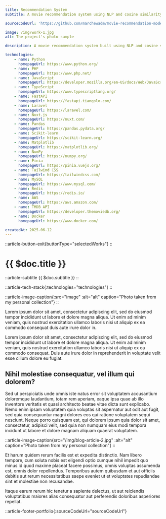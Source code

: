 ```yaml
---
title: Recommendation System
subtitle: A movie recommendation system using NLP and cosine similarity.

sourceCodeUrl: 'https://github.com/marchewadm/movie-recommendation-model'

image: /img/work-1.jpg
alt: The project's photo sample

description: A movie recommendation system built using NLP and cosine similarity. It analyzes user preferences and movie features from the MovieLens dataset to generate personalized recommendations. The trained model is served through a FastAPI backend exposing an API, while Laravel manages users, role-based access control (RBAC), watched movies, generates insights, and integrates with the TMDB API, using Redis for caching. Finally, Nuxt.js provides an intuitive interface to explore recommendations, view interactive charts, and track viewing history and preferences over time.

technologies:
    - name: Python
      homepageUrl: https://www.python.org/
    - name: PHP
      homepageUrl: https://www.php.net/
    - name: JavaScript
      homepageUrl: https://developer.mozilla.org/en-US/docs/Web/JavaScript/
    - name: TypeScript
      homepageUrl: https://www.typescriptlang.org/
    - name: FastAPI
      homepageUrl: https://fastapi.tiangolo.com/
    - name: Laravel
      homepageUrl: https://laravel.com/
    - name: Nuxt.js
      homepageUrl: https://nuxt.com/
    - name: Pandas
      homepageUrl: https://pandas.pydata.org/
    - name: Scikit-learn
      homepageUrl: https://scikit-learn.org/
    - name: Matplotlib
      homepageUrl: https://matplotlib.org/
    - name: NumPy
      homepageUrl: https://numpy.org/
    - name: Pinia
      homepageUrl: https://pinia.vuejs.org/
    - name: Tailwind CSS
      homepageUrl: https://tailwindcss.com/
    - name: MySQL
      homepageUrl: https://www.mysql.com/
    - name: Redis
      homepageUrl: https://redis.io/
    - name: AWS
      homepageUrl: https://aws.amazon.com/
    - name: TMDB API
      homepageUrl: https://developer.themoviedb.org/
    - name: Docker
      homepageUrl: https://www.docker.com/

createdAt: 2025-06-12
---
```


::article-button-exit{buttonType="selectedWorks"}
::

# {{ $doc.title }}

::article-subtitle
{{ $doc.subtitle }}
::

::article-tech-stack{:technologies="technologies"}
::

::article-image-caption{:src="image" :alt="alt" caption="Photo taken from my personal collection"}
::

Lorem ipsum dolor sit amet, consectetur adipiscing elit, sed do eiusmod  tempor incididunt ut labore et dolore magna aliqua. Ut enim ad minim  veniam, quis nostrud exercitation ullamco laboris nisi ut aliquip ex ea  commodo consequat duis aute irure dolor in.

Lorem ipsum dolor sit amet, consectetur adipiscing elit, sed do eiusmod  tempor incididunt ut labore et dolore magna aliqua. Ut enim ad minim  veniam, quis nostrud exercitation ullamco laboris nisi ut aliquip ex ea  commodo consequat. Duis aute irure dolor in reprehenderit in voluptate  velit esse cillum dolore eu fugiat.

## Nihil molestiae consequatur, vel illum qui dolorem?

Sed ut perspiciatis unde omnis iste natus error sit voluptatem  accusantium doloremque laudantium, totam rem aperiam, eaque ipsa quae ab illo inventore veritatis et quasi architecto beatae vitae dicta sunt  explicabo. Nemo enim ipsam voluptatem quia voluptas sit aspernatur aut  odit aut fugit, sed quia consequuntur magni dolores eos qui ratione  voluptatem sequi nesciunt. Neque porro quisquam est, qui dolorem ipsum  quia dolor sit amet, consectetur, adipisci velit, sed quia non numquam  eius modi tempora incidunt ut labore et dolore magnam aliquam quaerat  voluptatem.

::article-image-caption{src="/img/blog-article-2.jpg" :alt="alt" caption="Photo taken from my personal collection"}
::

Et harum quidem rerum facilis est et expedita distinctio. Nam libero  tempore, cum soluta nobis est eligendi optio cumque nihil impedit quo  minus id quod maxime placeat facere possimus, omnis voluptas assumenda  est, omnis dolor repellendus. Temporibus autem quibusdam et aut officiis debitis aut rerum necessitatibus saepe eveniet ut et voluptates  repudiandae sint et molestiae non recusandae.

Itaque earum rerum hic tenetur a sapiente delectus, ut aut reiciendis  voluptatibus maiores alias consequatur aut perferendis doloribus  asperiores repellat.

::article-footer-portfolio{:sourceCodeUrl="sourceCodeUrl"}